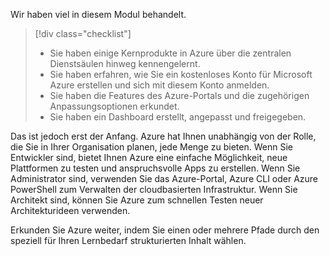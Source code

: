 Wir haben viel in diesem Modul behandelt. 

> [!div class="checklist"]
> * Sie haben einige Kernprodukte in Azure über die zentralen Dienstsäulen hinweg kennengelernt.
> * Sie haben erfahren, wie Sie ein kostenloses Konto für Microsoft Azure erstellen und sich mit diesem Konto anmelden. 
> * Sie haben die Features des Azure-Portals und die zugehörigen Anpassungsoptionen erkundet. 
> * Sie haben ein Dashboard erstellt, angepasst und freigegeben.

Das ist jedoch erst der Anfang. Azure hat Ihnen unabhängig von der Rolle, die Sie in Ihrer Organisation planen, jede Menge zu bieten. Wenn Sie Entwickler sind, bietet Ihnen Azure eine einfache Möglichkeit, neue Plattformen zu testen und anspruchsvolle Apps zu erstellen. Wenn Sie Administrator sind, verwenden Sie das Azure-Portal, Azure CLI oder Azure PowerShell zum Verwalten der cloudbasierten Infrastruktur. Wenn Sie Architekt sind, können Sie Azure zum schnellen Testen neuer Architekturideen verwenden.

Erkunden Sie Azure weiter, indem Sie einen oder mehrere Pfade durch den speziell für Ihren Lernbedarf strukturierten Inhalt wählen.
